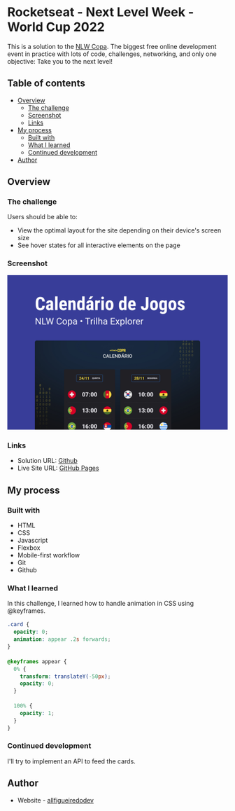 # Rocketseat - Next Level Week - World Cup 2022

This is a solution to the [NLW Copa](https://lp.rocketseat.com.br/nlw). The biggest free online development event in practice with lots of code, challenges, networking, and only one objective: Take you to the next level!

## Table of contents

- [Overview](#overview)
  - [The challenge](#the-challenge)
  - [Screenshot](#screenshot)
  - [Links](#links)
- [My process](#my-process)
  - [Built with](#built-with)
  - [What I learned](#what-i-learned)
  - [Continued development](#continued-development)
- [Author](#author)

## Overview

### The challenge

Users should be able to:

- View the optimal layout for the site depending on their device's screen size
- See hover states for all interactive elements on the page

### Screenshot

![](./assets/Capa.jpg)

### Links

- Solution URL: [Github](https://github.com/allfigueiredodev/rocketseat-nlw-copa)
- Live Site URL: [GitHub Pages](https://allfigueiredodev.github.io/rocketseat-nlw-copa/)

## My process

### Built with

- HTML
- CSS
- Javascript
- Flexbox
- Mobile-first workflow
- Git
- Github

### What I learned

In this challenge, I learned how to handle animation in CSS using @keyframes.

```css
.card {
  opacity: 0;
  animation: appear .2s forwards;
}

@keyframes appear {
  0% {
    transform: translateY(-50px);
    opacity: 0;
  }

  100% {
    opacity: 1;
  }
}
```

### Continued development

I'll try to implement an API to feed the cards.

## Author

- Website - [allfigueiredodev](https://github.com/allfigueiredodev)
